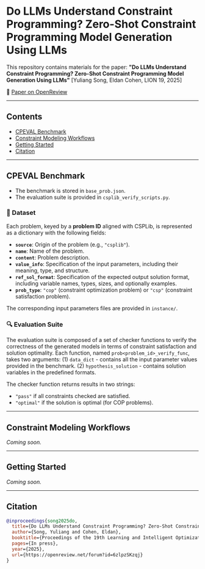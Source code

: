 # Do LLMs Understand Constraint Programming? Zero-Shot Constraint Programming Model Generation Using LLMs

This repository contains materials for the paper:
 **"Do LLMs Understand Constraint Programming? Zero-Shot Constraint Programming Model Generation Using LLMs"**
 [Yuliang Song, Eldan Cohen, LION 19, 2025]

📄 [Paper on OpenReview](https://openreview.net/your-paper-link)


------

## Contents

- [CPEVAL Benchmark](#cpeval-benchmark)
- [Constraint Modeling Workflows](#constraint-modeling-workflows)
- [Getting Started](#getting-started)
- [Citation](#citation)

------

## CPEVAL Benchmark
- The benchmark is stored in `base_prob.json`. 
- The evaluation suite is provided in `csplib_verify_scripts.py`. 

### 📂 Dataset
Each problem, keyed by a **problem ID** aligned with CSPLib, is represented as a dictionary with the following fields:
* **`source`**: Origin of the problem (e.g., `"csplib"`).
* **`name`**: Name of the problem.
* **`content`**: Problem description.
* **`value_info`**: Specification of the input parameters, including their meaning, type, and structure.
* **`ref_sol_format`**: Specification of the expected output solution format, including variable names, types, sizes, and optionally examples.
* **`prob_type`**: `"cop"` (constraint optimization problem) or `"csp"` (constraint satisfaction problem).

The corresponding input parameters files are provided in `instance/`.

### 🔍 Evaluation Suite
The evaluation suite is composed of a set of checker functions to verify the correctness of the generated models in terms of constraint satisfaction and solution optimality. Each function, named `prob<problem_id>_verify_func`, takes two arguments:
 (1) `data_dict` - contains all the input parameter values provided in the benchmark.
 (2) `hypothesis_solution` - contains solution variables in the predefined formats.

The checker function returns results in two strings:
 - `"pass"` if all constraints checked are satisfied.
 - `"optimal"` if the solution is optimal (for COP problems).

------

## Constraint Modeling Workflows

*Coming soon.*

------

## Getting Started

*Coming soon.*

------

## Citation
```bibtex
@inproceedings{song2025do,
  title={Do LLMs Understand Constraint Programming? Zero-Shot Constraint Programming Model Generation Using LLMs},
  author={Song, Yuliang and Cohen, Eldan},
  booktitle={Proceedings of the 19th Learning and Intelligent Optimization Conference (LION-25)},
  pages={In press},
  year={2025},
  url={https://openreview.net/forum?id=6zlpzSKzqj}
}
```
